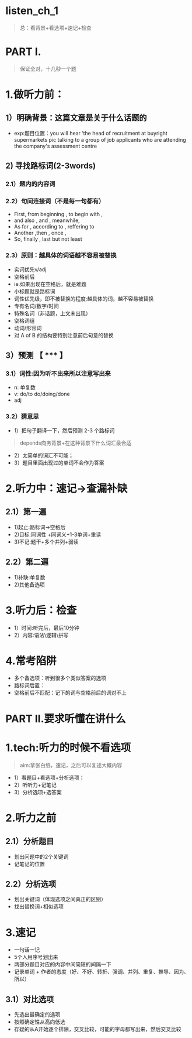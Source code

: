 # listen_ch_1
> 总：看背景+看选项+速记+检查

# PART I.
> 保证全对，十几秒一个题
# 1.做听力前：
## 1）明确背景：这篇文章是关于什么话题的
- exp:题目位置：you will hear ‘the head of recruitment at buyright 
supermarkets 
pic talking to a 
group of job applicants
who are attending the 
company's assessment centre

## 2) 寻找路标词(2-3words)
###  2.1）题内的内容词


###  2.2）句间连接词（不是每一句都有）
- First, from beginning , to begin with , 
- and also , and , meanwhile,
- As for , according to , reffering to
- Another ,then , once ,
- So, finally , last but not least

###  2.3）原则：越具体的词语越不容易被替换
- 实词优先v/adj
- 空格前后
- ie.如果出现在空格后，就是难题
- 小标题就是路标词
- 词性优先级，即不被替换的程度:越具体的词，越不容易被替换
- 专有名词/数字/时间
- 特殊名词（非话题，上文未出现）
- 空格词组
- 动词/形容词
- 对 A of B 的结构要特别注意前后句意的替换 

## 3）预测 【 *** 】
### 3.1）词性:因为听不出来所以注意写出来
- n: 单复数
- v: do/to do/doing/done
- adj
### 3.2）猜意思
- 1）把句子翻译一下，然后预测 2-3 个路标词
> depends商务背景+在这种背景下什么词汇最合适

- 2）太简单的词汇不可能；
- 3）题目里面出现过的单词不会作为答案

# 2.听力中：速记->查漏补缺
## 2.1）第一遍
- 1)起止:路标词->空格后
- 2)目标:同词性 +同词义+1-3单词+重读
- 3)不记:题干+多个并列+弱读

## 2.2）第二遍
- 1)补缺:单复数
- 2)其他备选项

# 3.听力后：检查
- 1）时间:听完后，最后10分钟 
- 2）内容:语法\逻辑\拼写

# 4.常考陷阱
- 多个备选项：听到很多个类似答案的选项
- 路标词后置：
- 空格前后不匹配：记下的词与空格前后的词对不上

# PART II.要求听懂在讲什么
# 1.tech:听力的时候不看选项
> aim:拿张白纸，速记，之后可以复述大概内容
- 1）看题目+看选项+分析选项；
- 2）听听力+记笔记
- 3）分析选项+选答案

# 2.听力之前
## 2.1）分析题目
- 划出问题中的2个关键词
- 记笔记的位置

## 2.2）分析选项
- 划出关键词（体现选项之间真正的区别）
- 找出替换词+相似选项

# 3.速记
- 一句话一记
- 5个人用序号划出来
- 两部分题目对应的内容中间简短的间隔一下
- 记录单词 + 作者的态度（好、不好、转折、强调、并列、重复、推导、因为、所以）

## 3.1）对比选项
- 先选出最确定的选项
- 按照确定性从高向低选
- 存疑的从A开始逐个排除，交叉比较，可能的字母都写出来，然后交叉比较







































